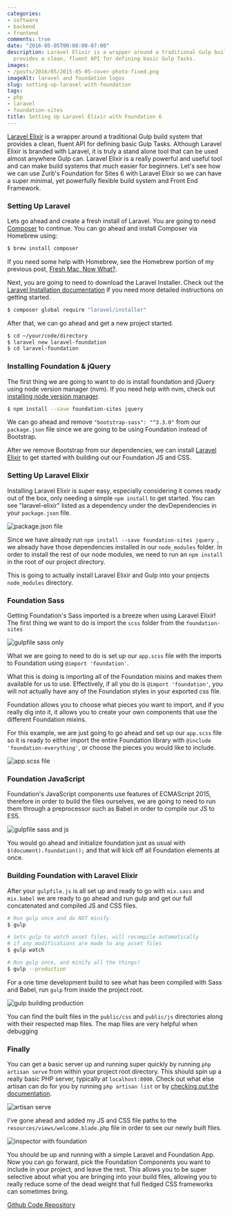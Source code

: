 ```yaml
---
categories:
- software
- backend
- frontend
comments: true
date: "2016-05-05T00:00:00-07:00"
description: Laravel Elixir is a wrapper around a traditional Gulp build system that
  provides a clean, fluent API for defining basic Gulp Tasks.
images: 
- /posts/2016/05/2015-05-05-cover-photo-fixed.png
imageAlt: laravel and foundation logos
slug: setting-up-laravel-with-foundation
tags:
- php
- laravel
- foundation-sites
title: Setting Up Laravel Elixir with Foundation 6
---
```


[Laravel Elixir](https://laravel.com/docs/5.2/elixir) is a wrapper around a traditional Gulp build system that provides a clean, fluent API for defining basic Gulp Tasks. Although Laravel Elixir is branded with Laravel, it is truly a stand alone tool that can be used almost anywhere Gulp can. Laravel Elixir is a really powerful and useful tool and can make build systems that much easier for beginners. Let's see how we can use Zurb's Foundation for Sites 6 with Laravel Elixir so we can have a super minimal, yet powerfully flexible build system and Front End Framework.

### Setting Up Laravel

Lets go ahead and create a fresh install of Laravel. You are going to need [Composer](https://getcomposer.org/) to continue. You can go ahead and install Composer via Homebrew using:

```bash
$ brew install composer
```

If you need some help with Homebrew, see the Homebrew portion of my previous post, [Fresh Mac, Now What?](/posts/brew-install-everything).

Next, you are going to need to download the Laravel Installer. Check out the [Laravel Installation documentation](https://laravel.com/docs/5.2) if you need more detailed instructions on getting started.

```bash
$ composer global require "laravel/installer"
```

After that, we can go ahead and get a new project started.

```bash
$ cd ~/your/code/directory
$ laravel new laravel-foundation
$ cd laravel-foundation

```

### Installing Foundation & jQuery

The first thing we are going to want to do is install foundation and jQuery using node version manager (nvm). If you need help with nvm, check out [installing node version manager](http://blog.eventfarm.com/developers/fresh-mac-now-what-brew-install-everything#node-version-manager-nvm).

```bash
$ npm install --save foundation-sites jquery
```

We can go ahead and remove `"bootstrap-sass": "^3.3.0"` from our `package.json` file since we are going to be using Foundation instead of Bootstrap.

After we remove Bootstrap from our dependencies, we can install [Laravel Elixir](https://laravel.com/docs/5.2/elixir) to get started with building out our Foundation JS and CSS.

### Setting Up Laravel Elixir

Installing Laravel Elixir is super easy, especially considering it comes ready out of the box, only needing a simple `npm install` to get started. You can see "laravel-elixir" listed as a dependency under the devDependencies in your `package.json` file.

![package.json file](/posts/2016/05/2016-05-05-setting-up-laravel-with-foundation-02.png)

Since we have already run `npm install --save foundation-sites jquery `, we already have those dependencies installed in our `node_modules` folder. In order to install the rest of our node modules, we need to run an `npm install` in the root of our project directory.

This is going to actually install Laravel Elixir and Gulp into your projects `node_modules` directory.

### Foundation Sass

Getting Foundation's Sass imported is a breeze when using Laravel Elixir! The first thing we want to do is import the `scss` folder from the `foundation-sites`

![gulpfile sass only](/posts/2016/05/2016-05-05-setting-up-laravel-with-foundation-03.png)

What we are going to need to do is set up our `app.scss` file with the imports to Foundation using `@import 'foundation'`.

What this is doing is importing all of the Foundation mixins and makes them available for us to use. Effectively, if all you do is `@import 'foundation'`, you will not actually have any of the Foundation styles in your exported css file.

Foundation allows you to choose what pieces you want to import, and if you really dig into it, it allows you to create your own components that use the different Foundation mixins.

For this example, we are just going to go ahead and set up our `app.scss` file so it is ready to either import the entire Foundation library with `@include 'foundation-everything'`, or choose the pieces you would like to include.

![app.scss file](/posts/2016/05/2016-05-05-setting-up-laravel-with-foundation-04.png)

### Foundation JavaScript

Foundation's JavaScript components use features of ECMAScript 2015, therefore in order to build the files ourselves, we are going to need to run them through a preprocessor such as Babel in order to compile our JS to ES5.

![gulpfile sass and js](/posts/2016/05/2016-05-05-setting-up-laravel-with-foundation-05.png)

You would go ahead and initialize foundation just as usual with `$(document).foundation();` and that will kick off all Foundation elements at once.

### Building Foundation with Laravel Elixir

After your `gulpfile.js` is all set up and ready to go with `mix.sass` and `mix.babel` we are ready to go ahead and run gulp and get our full concatenated and compiled JS and CSS files.

```bash
# Run gulp once and do NOT minify.
$ gulp

# Sets gulp to watch asset files, will recompile automatically
# if any modifications are made to any asset files
$ gulp watch

# Run gulp once, and minify all the things!
$ gulp --production
```

For a one time development build to see what has been compiled with Sass and Babel, run `gulp` from inside the project root.

![gulp building production](/posts/2016/05/2016-05-05-setting-up-laravel-with-foundation-06.png)

You can find the built files in the `public/css` and `public/js` directories along with their respected map files. The map files are very helpful when debugging

### Finally

You can get a basic server up and running super quickly by running `php artisan serve` from within your project root directory. This should spin up a really basic PHP server, typically at `localhost:8000`.  Check out what else artisan can do for you by running `php artisan list` or by [checking out the documentation](https://laravel.com/docs/5.2/artisan).

![artisan serve](/posts/2016/05/2016-05-05-setting-up-laravel-with-foundation-07.png)

I've gone ahead and added my JS and CSS file paths to the `resources/views/welcome.blade.php` file in order to see our newly built files.

![inspector with foundation](/posts/2016/05/2016-05-05-setting-up-laravel-with-foundation-08.png)

You should be up and running with a simple Laravel and Foundation App. Now you can go forward, pick the Foundation Components you want to include in your project, and leave the rest. This allows you to be super selective about what you are bringing into your build files, allowing you to really reduce some of the dead weight that full fledged CSS frameworks can sometimes bring.

[Github Code Repository](https://github.com/jasonraimondi/laravel-5-foundation-6)

